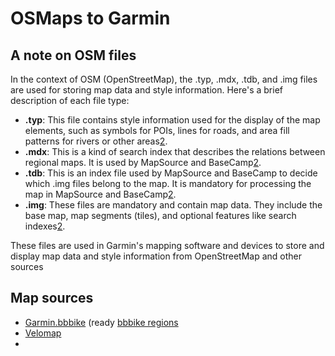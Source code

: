 # OSMaps to Garmin




## A note on OSM files

In the context of OSM (OpenStreetMap), the .typ, .mdx, .tdb, and .img files are used for storing map data and style information. Here's a brief description of each file type:

- **.typ**: This file contains style information used for the display of the map elements, such as symbols for POIs, lines for roads, and area fill patterns for rivers or other areas[2](https://www.gpspower.net/garmin-tutorials/353310-basecamp-installing-free-desktop-map.html).
- **.mdx**: This is a kind of search index that describes the relations between regional maps. It is used by MapSource and BaseCamp[2](https://www.gpspower.net/garmin-tutorials/353310-basecamp-installing-free-desktop-map.html).
- **.tdb**: This is an index file used by MapSource and BaseCamp to decide which .img files belong to the map. It is mandatory for processing the map in MapSource and BaseCamp[2](https://www.gpspower.net/garmin-tutorials/353310-basecamp-installing-free-desktop-map.html).
- **.img**: These files are mandatory and contain map data. They include the base map, map segments (tiles), and optional features like search indexes[2](https://www.gpspower.net/garmin-tutorials/353310-basecamp-installing-free-desktop-map.html).

These files are used in Garmin's mapping software and devices to store and display map data and style information from OpenStreetMap and other sources


## Map sources

 - [Garmin.bbbike](https://extract.bbbike.org/) (ready [bbbike regions](https://download3.bbbike.org/osm/garmin/region/)
 - [Velomap](https://www.velomap.org/)
 - 
